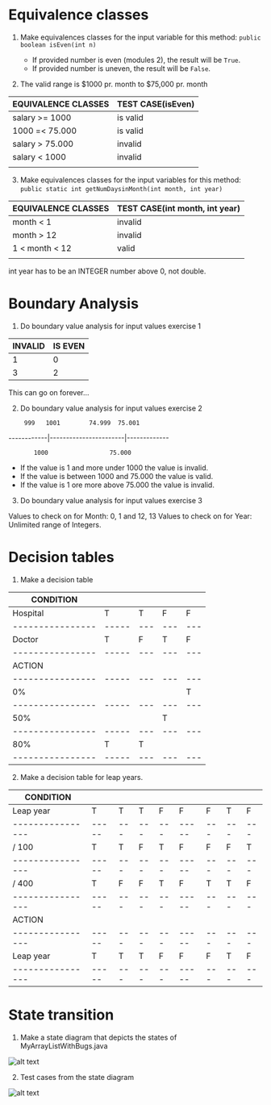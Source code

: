 # Equivalence classes

1. Make equivalences classes for the input variable for this method:
    `public boolean isEven(int n)`
    * If provided number is even (modules 2), the result will be `True`.
    * If provided number is uneven, the result will be `False`.

2. The valid range is $1000 pr. month to $75,000 pr. month

| EQUIVALENCE CLASSES       | TEST CASE(isEven)     |
|---------------------------|-----------------------|
|salary >= 1000             |      is valid         |
|1000 =< 75.000             |      is valid         |
|salary > 75.000            |      invalid          |
|salary < 1000              |      invalid          |
|                           |                       |

3. Make equivalences classes for the input variables for this method:
    `public static int getNumDaysinMonth(int month, int year)`

| EQUIVALENCE CLASSES       | TEST CASE(int month, int year) |
|---------------------------|--------------------------------|
|month < 1                  |      invalid                   |
|month > 12                 |      invalid                   |
|1 < month  < 12            |      valid                     |
|                           |                                |

int year has to be an INTEGER number above 0, not double.


# Boundary Analysis

1. Do boundary value analysis for input values exercise 1

| INVALID      | IS EVEN     |
|--------------|-------------|
|      1       |     0       |
|      3       |     2       |

This can go on forever...

2. Do boundary value analysis for input values exercise 2


        999   1001        74.999  75.001
------------|-----------------------|-------------

           1000                 75.000


* If the value is 1 and more under 1000 the value is invalid.
* If the value is between 1000 and 75.000 the value is valid.
* If the value is 1 ore more above 75.000 the value is invalid.

3. Do boundary value analysis for input values exercise 3

Values to check on for Month: 0, 1 and 12, 13
Values to check on for Year: Unlimited range of Integers.

# Decision tables

1. Make a decision table

| CONDITION      |     |   |   |   |
|----------------|-----|---|---|---|
| Hospital       |  T  | T | F | F |
|----------------|-----|---|---|---|
| Doctor         |  T  | F | T | F |
|----------------|-----|---|---|---|
| ACTION         |     |   |   |   |
|----------------|-----|---|---|---|
| 0%             |     |   |   | T |
|----------------|-----|---|---|---|
| 50%            |     |   | T |   |
|----------------|-----|---|---|---|
| 80%            |  T  | T |   |   |
|----------------|-----|---|---|---|

2. Make a decision table for leap years.

| CONDITION      |     |   |   |   |     |   |   |   |
|----------------|-----|---|---|---|-----|---|---|---|
|Leap year       |  T  | T | T | F |  F  | F | T | F |
|----------------|-----|---|---|---|-----|---|---|---|
| / 100          |  T  | T | F | T |  F  | F | F | T |
|----------------|-----|---|---|---|-----|---|---|---|
| / 400          |  T  | F | F | T |  F  | T | T | F |
|----------------|-----|---|---|---|-----|---|---|---|
| ACTION         |     |   |   |   |     |   |   |   |
|----------------|-----|---|---|---|-----|---|---|---|
| Leap year      |  T  | T | T | F |  F  | F | T | F |
|----------------|-----|---|---|---|-----|---|---|---|


# State transition

1. Make a state diagram that depicts the states of MyArrayListWithBugs.java

![alt text](/tests_course/03_test_design_tech/state_diagram.jpg)

2. Test cases from the state diagram

![alt text]()
